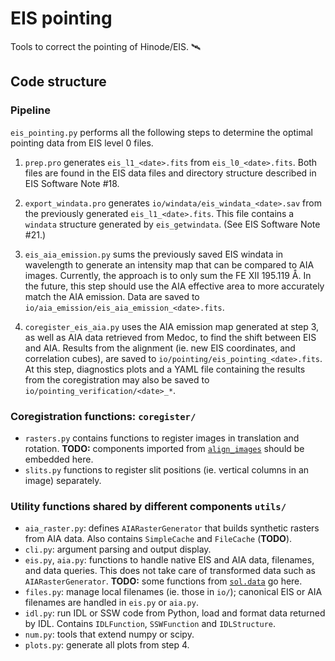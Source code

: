 # EIS pointing

Tools to correct the pointing of Hinode/EIS. 🛰

## Code structure

### Pipeline

`eis_pointing.py` performs all the following steps to determine the optimal
pointing data from EIS level 0 files. 

1. `prep.pro` generates `eis_l1_<date>.fits` from `eis_l0_<date>.fits`. Both
   files are found in the EIS data files and directory structure described in
   EIS Software Note #18.

2. `export_windata.pro` generates `io/windata/eis_windata_<date>.sav` from the
   previously generated `eis_l1_<date>.fits`. This file contains a `windata`
   structure generated by `eis_getwindata`. (See EIS Software Note #21.)

3. `eis_aia_emission.py` sums the previously saved EIS windata in wavelength to
   generate an intensity map that can be compared to AIA images. Currently, the
   approach is to only sum the FE XII 195.119 Å. In the future, this step
   should use the AIA effective area to more accurately match the AIA emission.
   Data are saved to `io/aia_emission/eis_aia_emission_<date>.fits`.

4. `coregister_eis_aia.py` uses the AIA emission map generated at step 3, as
   well as AIA data retrieved from Medoc, to find the shift between EIS and
   AIA. Results from the alignment (ie. new EIS coordinates, and correlation
   cubes), are saved to `io/pointing/eis_pointing_<date>.fits`. At this step,
   diagnostics plots and a YAML file containing the results from the
   coregistration may also be saved to `io/pointing_verification/<date>_*`.

### Coregistration functions: `coregister/`

- `rasters.py` contains functions to register images in translation and
  rotation. 
  **TODO:** components imported from [`align_images`] should be embedded here.
- `slits.py` functions to register slit positions (ie. vertical columns in an
  image) separately.

### Utility functions shared by different components `utils/`

- `aia_raster.py`: defines `AIARasterGenerator` that builds synthetic rasters
  from AIA data. Also contains `SimpleCache` and `FileCache` (**TODO**).
- `cli.py`: argument parsing and output display.
- `eis.py`, `aia.py`: functions to handle native EIS and AIA data, filenames,
  and data queries. This does not take care of transformed data such as
  `AIARasterGenerator`.
  **TODO:** some functions from [`sol.data`] go here.
- `files.py`: manage local filenames (ie. those in `io/`); canonical EIS or AIA
  filenames are handled in `eis.py` or `aia.py`.
- `idl.py`: run IDL or SSW code from Python, load and format data returned by
  IDL. Contains `IDLFunction`, `SSWFunction` and `IDLStructure`.
- `num.py`: tools that extend numpy or scipy.
- `plots.py`: generate all plots from step 4.


[`align_images`]: https://git.ias.u-psud.fr/gpelouze/align_images
[`sol`]: https://git.ias.u-psud.fr/gpelouze/sol
[`sol.data`]: https://git.ias.u-psud.fr/gpelouze/sol/tree/master/data

